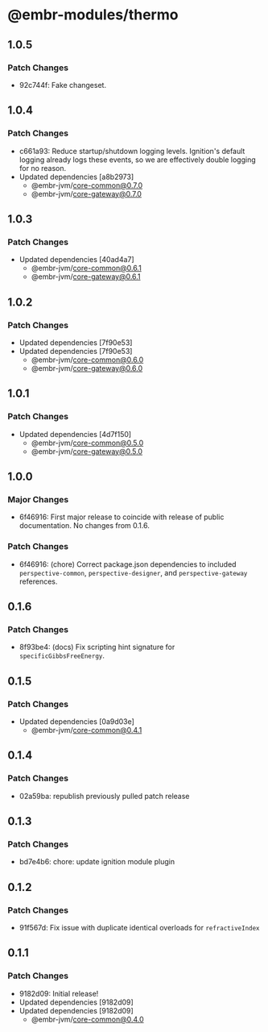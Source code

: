 # @embr-modules/thermo

## 1.0.5

### Patch Changes

- 92c744f: Fake changeset.

## 1.0.4

### Patch Changes

- c661a93: Reduce startup/shutdown logging levels. Ignition's default logging already logs these events, so we are effectively double logging for no reason.
- Updated dependencies [a8b2973]
  - @embr-jvm/core-common@0.7.0
  - @embr-jvm/core-gateway@0.7.0

## 1.0.3

### Patch Changes

- Updated dependencies [40ad4a7]
  - @embr-jvm/core-common@0.6.1
  - @embr-jvm/core-gateway@0.6.1

## 1.0.2

### Patch Changes

- Updated dependencies [7f90e53]
- Updated dependencies [7f90e53]
  - @embr-jvm/core-common@0.6.0
  - @embr-jvm/core-gateway@0.6.0

## 1.0.1

### Patch Changes

- Updated dependencies [4d7f150]
  - @embr-jvm/core-common@0.5.0
  - @embr-jvm/core-gateway@0.5.0

## 1.0.0

### Major Changes

- 6f46916: First major release to coincide with release of public documentation. No changes from 0.1.6.

### Patch Changes

- 6f46916: (chore) Correct package.json dependencies to included `perspective-common`, `perspective-designer`, and `perspective-gateway` references.

## 0.1.6

### Patch Changes

- 8f93be4: (docs) Fix scripting hint signature for `specificGibbsFreeEnergy`.

## 0.1.5

### Patch Changes

- Updated dependencies [0a9d03e]
  - @embr-jvm/core-common@0.4.1

## 0.1.4

### Patch Changes

- 02a59ba: republish previously pulled patch release

## 0.1.3

### Patch Changes

- bd7e4b6: chore: update ignition module plugin

## 0.1.2

### Patch Changes

- 91f567d: Fix issue with duplicate identical overloads for `refractiveIndex`

## 0.1.1

### Patch Changes

- 9182d09: Initial release!
- Updated dependencies [9182d09]
- Updated dependencies [9182d09]
  - @embr-jvm/core-common@0.4.0

